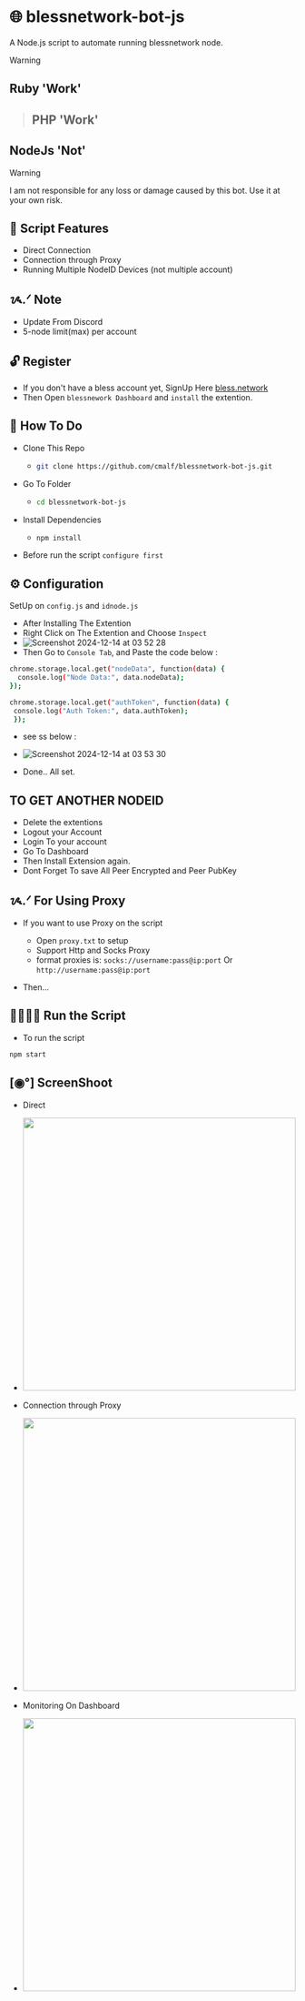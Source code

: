 # 🌐 blessnetwork-bot-js

A Node.js script to automate running blessnetwork node.

> [!WARNING]
> ## Ruby 'Work'
> > ## PHP 'Work'
> ## NodeJs 'Not'

> [!WARNING]
> I am not responsible for any loss or damage caused by this bot. Use it at your own risk.

## 🦾 Script Features

- Direct Connection
- Connection through Proxy
- Running Multiple NodeID Devices (not multiple account)

## ᝰ.ᐟ Note 

- Update From Discord
- 5-node limit(max) per account

## 🔓 Register 

- If you don't have a bless account yet, SignUp Here [bless.network](https://bless.network/dashboard?ref=SFYQDB)
- Then Open `blessnework Dashboard` and `install` the extention.

## 🤔 How To Do
- Clone This Repo
  - ```bash
    git clone https://github.com/cmalf/blessnetwork-bot-js.git
    ```
- Go To Folder
  - ```bash
    cd blessnetwork-bot-js
    ```
- Install Dependencies
  - ```bash
    npm install
    ```
- Before run the script `configure first`

## ⚙️ Configuration

SetUp on `config.js` and `idnode.js`

- After Installing The Extention
- Right Click on The Extention and Choose `Inspect`
- ![Screenshot 2024-12-14 at 03 52 28](https://github.com/user-attachments/assets/7c2bc8e4-446a-473b-a4b7-ef42e95d6814)
- Then Go to `Console Tab`, and Paste the code below :

```bash
chrome.storage.local.get("nodeData", function(data) {
  console.log("Node Data:", data.nodeData);
});

chrome.storage.local.get("authToken", function(data) {
 console.log("Auth Token:", data.authToken);
 });
```
- see ss below :
- ![Screenshot 2024-12-14 at 03 53 30](https://github.com/user-attachments/assets/58dd17a5-0589-4988-a589-bd781b425480)

- Done.. All set.

## TO GET ANOTHER NODEID

- Delete the extentions
- Logout your Account
- Login To your account
- Go To Dashboard
- Then Install Extension again.
- Dont Forget To save All Peer Encrypted and Peer PubKey

## ᝰ.ᐟ For Using Proxy

- If you want to use Proxy on the script
  
   - Open `proxy.txt` to setup
   - Support Http and Socks Proxy
   - format proxies is: `socks://username:pass@ip:port` Or `http://username:pass@ip:port`
- Then...

## 🏃🏻‍♂️‍➡️ Run the Script

- To run the script
```bash
npm start
```

## [◉°] ScreenShoot

- Direct
- <img src="https://github.com/user-attachments/assets/8ab921fd-7cbe-4a5e-a96b-4502714a4f62" widht=580 height=480 >

- Connection through Proxy
- <img src="https://github.com/user-attachments/assets/c74c1489-e8b6-4cef-8104-55b7d126c86d" widht=580 height=480 >

- Monitoring On Dashboard
- <img src="https://github.com/user-attachments/assets/caa89af0-bbe9-4fbd-871b-4e565fad040b" widht=580 height=480 >


